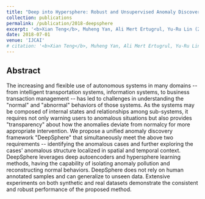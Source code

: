 ```yaml
---
title: "Deep into Hypersphere: Robust and Unsupervised Anomaly Discovery in Dynamic Networks"
collection: publications
permalink: /publication/2018-deepsphere
excerpt: '<b>Xian Teng</b>, Muheng Yan, Ali Mert Ertugrul, Yu-Ru Lin (2018). &quot;Deep into Hypersphere: Robust and Unsupervised Anomaly Discovery in Dynamic Networks.&quot; <i>IJCAI 2018</i>. ([link](https://doi.org/10.24963/ijcai.2018/378), [pdf](/files/pdf/research/2018-deepsphere.pdf))'
date: 2018-07-01
venue: 'IJCAI'
# citation: '<b>Xian Teng</b>, Muheng Yan, Ali Mert Ertugrul, Yu-Ru Lin (2018). &quot;Deep into Hypersphere: Robust and Unsupervised Anomaly Discovery in Dynamic Networks.&quot; <i>IJCAI 2018</i>. doi.org/10.24963/ijcai.2018/378'
---
```





## Abstract
The increasing and flexible use of autonomous systems in many domains -- from intelligent transportation systems, information systems, to business transaction management -- has led to challenges in understanding the "normal" and "abnormal" behaviors of those systems. As the systems may be composed of internal states and relationships among sub-systems, it requires not only warning users to anomalous situations but also provides "transparency" about how the anomalies deviate from normalcy for more appropriate intervention. We propose a unified anomaly discovery framework "DeepSphere" that simultaneously meet the above two requirements -- identifying the anomalous cases and further exploring the cases' anomalous structure localized in spatial and temporal context. DeepSphere leverages deep autoencoders and hypersphere learning methods, having the capability of isolating anomaly pollution and reconstructing normal behaviors. DeepSphere does not rely on human annotated samples and can generalize to unseen data. Extensive experiments on both synthetic and real datasets demonstrate the consistent and robust performance of the proposed method.
